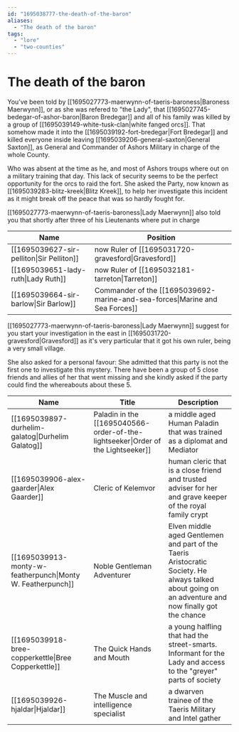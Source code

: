 ```yaml
---
id: "1695038777-the-death-of-the-baron"
aliases:
  - "The death of the baron"
tags:
  - "lore"
  - "two-counties"
---
```


# The death of the baron

You've been told by [[1695027773-maerwynn-of-taeris-baroness|Baroness Maerwynn]], or as she was refered to "the Lady", that [[1695027745-bedegar-of-ashor-baron|Baron Bredegar]] and all of his family was killed by a group of [[1695039149-white-tusk-clan|white fanged orcs]]. That somehow made it into the [[1695039192-fort-bredegar|Fort Bredegar]] and killed everyone inside leaving [[1695039206-general-saxton|General Saxton]], as General and Commander of Ashors Military in charge of the whole County.

Who was absent at the time as he, and most of Ashors troups where out on a military training that day. This lack of security seems to be the perfect opportunity for the orcs to raid the fort.
She asked the Party, now known as [[1695039283-blitz-kreek|Blitz Kreek]], to help her investigate this incident as it might break off the peace that was so hardly fought for.

[[1695027773-maerwynn-of-taeris-baroness|Lady Maerwynn]] also told you that shortly after three of his Lieutenants where put in charge 

| Name                                      | Position                                                                     |
| ----                                      | --------                                                                     |
| [[1695039627-sir-pelliton\|Sir Pelliton]] | now Ruler of [[1695031720-gravesford\|Gravesford]]                           |
| [[1695039651-lady-ruth\|Lady Ruth]]       | now Ruler of [[1695032181-tarreton\|Tarreton]]                               |
| [[1695039664-sir-barlow\|Sir Barlow]]     | Commander of the [[1695039692-marine-and-sea-forces\|Marine and Sea Forces]] |

[[1695027773-maerwynn-of-taeris-baroness|Lady Maerwynn]] suggest for you start your investigation in the east in [[1695031720-gravesford|Gravesford]] as it's very particular that it got his own ruler, being a very small village.

She also asked for a personal favour:
She admitted that this party is not the first one to investigate this mystery. There have been a group of 5 close friends and allies of her that went missing and she kindly asked if the party could find the whereabouts about these 5.

| Name                                                       | Title                                   | Description                                                                                                                                          |
| ----                                                       | -----                                   | -----------                                                                                                                                          |
| [[1695039897-durhelim-galatog\|Durhelim Galatog]]          | Paladin in the [[1695040566-order-of-the-lightseeker\|Order of the Lightseeker]] | a middle aged Human Paladin that was trained as a diplomat and Mediator                                                                              |
| [[1695039906-alex-gaarder\|Alex Gaarder]]                  | Cleric of Kelemvor                      | human cleric that is a close friend and trusted adviser for her and grave keeper of the royal family crypt                                           |
| [[1695039913-monty-w-featherpunch\|Monty W. Featherpunch]] | Noble Gentleman Adventurer              | Elven middle aged Gentlemen and part of the Taeris Aristocratic Society. He always talked about going on an adventure and now finally got the chance |
| [[1695039918-bree-copperkettle\|Bree Copperkettle]]        | The Quick Hands and Mouth               | a young halfling that had the street-smarts. Informant for the Lady and access to the "greyer" parts of society                                      |
| [[1695039926-hjaldar\|Hjaldar]]                            | The Muscle and intelligence specialist  | a dwarven trainee of the Taeris Military and Intel gather                                                                                            |
